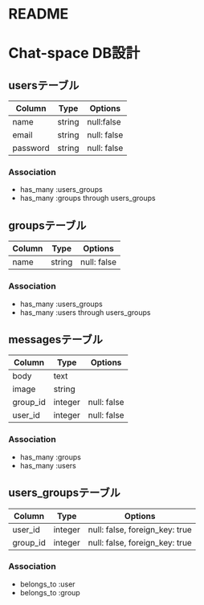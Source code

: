 # README

# Chat-space DB設計

## usersテーブル
|Column|Type|Options|
|------|----|-------|
|name|string|null:false|add_index|
|email|string|null: false|add_index|
|password|string|null: false|add_index|

### Association
- has_many :users_groups
- has_many :groups through users_groups

## groupsテーブル
|Column|Type|Options|
|------|----|-------|
|name|string|null: false|add_index|

### Association
- has_many :users_groups
- has_many :users through users_groups

## messagesテーブル
|Column|Type|Options|
|------|----|-------|
|body|text|
|image|string|
|group_id|integer|null: false|
|user_id|integer|null: false|

### Association
- has_many :groups
- has_many :users

## users_groupsテーブル
|Column|Type|Options|
|------|----|-------|
|user_id|integer|null: false, foreign_key: true|
|group_id|integer|null: false, foreign_key: true|
### Association
- belongs_to :user
- belongs_to :group

